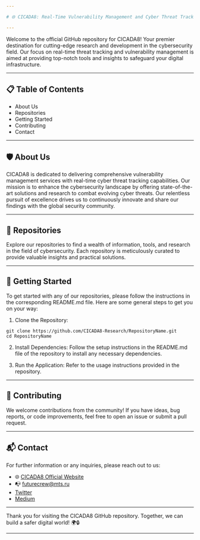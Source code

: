 ```yaml
---

# 🌐 CICADA8: Real-Time Vulnerability Management and Cyber Threat Tracking

---
```


Welcome to the official GitHub repository for CICADA8! Your premier destination for cutting-edge research and development in the cybersecurity field. Our focus on real-time threat tracking and vulnerability management is aimed at providing top-notch tools and insights to safeguard your digital infrastructure.

---

## 📋 Table of Contents

- About Us
- Repositories
- Getting Started
- Contributing
- Contact

---

## 🛡️ About Us

CICADA8 is dedicated to delivering comprehensive vulnerability management services with real-time cyber threat tracking capabilities. Our mission is to enhance the cybersecurity landscape by offering state-of-the-art solutions and research to combat evolving cyber threats. Our relentless pursuit of excellence drives us to continuously innovate and share our findings with the global security community.

---

## 📁 Repositories

Explore our repositories to find a wealth of information, tools, and research in the field of cybersecurity. Each repository is meticulously curated to provide valuable insights and practical solutions.

---

## 🚀 Getting Started

To get started with any of our repositories, please follow the instructions in the corresponding README.md file. Here are some general steps to get you on your way:

1. Clone the Repository:
```shell
git clone https://github.com/CICADA8-Research/RepositoryName.git
cd RepositoryName
```    

2. Install Dependencies:
    Follow the setup instructions in the README.md file of the repository to install any necessary dependencies.

3. Run the Application:
    Refer to the usage instructions provided in the repository.

---

## 🤝 Contributing

We welcome contributions from the community! If you have ideas, bug reports, or code improvements, feel free to open an issue or submit a pull request.

---

## 📬 Contact

For further information or any inquiries, please reach out to us:

- 🌐 [CICADA8 Official Website](https://futurecrew.ru/cicada8)
- 📭 futurecrew@mts.ru
- [Twitter](https://x.com/CICADA8Research)
- [Medium](https://cicada-8.medium.com)

---

Thank you for visiting the CICADA8 GitHub repository. Together, we can build a safer digital world! 🌍🔒

---
